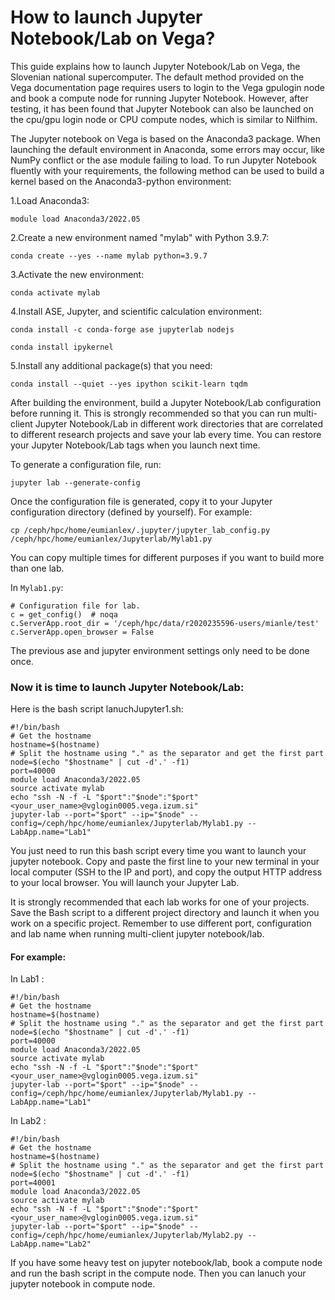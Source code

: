 # How to launch Jupyter Notebook/Lab on Vega?

This guide explains how to launch Jupyter Notebook/Lab on Vega, the Slovenian national supercomputer. The default method provided on the Vega documentation page requires users to login to the Vega gpulogin node and book a compute node for running Jupyter Notebook. However, after testing, it has been found that Jupyter Notebook can also be launched on the cpu/gpu login node or CPU compute nodes, which is similar to Nilfhim.

The Jupyter notebook on Vega is based on the Anaconda3 package. When launching the default environment in Anaconda, some errors may occur, like NumPy conflict or the ase module failing to load. To run Jupyter Notebook fluently with your requirements, the following method can be used to build a kernel based on the Anaconda3-python environment:

1.Load Anaconda3:

`module load Anaconda3/2022.05`

2.Create a new environment named "mylab" with Python 3.9.7:

`conda create --yes --name mylab python=3.9.7`

3.Activate the new environment:

`conda activate mylab`

4.Install ASE, Jupyter, and scientific calculation environment:

`conda install -c conda-forge ase jupyterlab nodejs`

`conda install ipykernel`

5.Install any additional package(s) that you need:

`conda install --quiet --yes ipython scikit-learn tqdm`


After building the environment, build a Jupyter Notebook/Lab configuration before running it. This is strongly recommended so that you can run multi-client Jupyter Notebook/Lab in different work directories that are correlated to different research projects and save your lab every time. You can restore your Jupyter Notebook/Lab tags when you launch next time.

To generate a configuration file, run:

`jupyter lab --generate-config`

Once the configuration file is generated, copy it to your Jupyter configuration directory (defined by yourself). For example:

`cp /ceph/hpc/home/eumianlex/.jupyter/jupyter_lab_config.py /ceph/hpc/home/eumianlex/Jupyterlab/Mylab1.py`

You can copy multiple times for different purposes if you want to build more than one lab.

In `Mylab1.py`:
```
# Configuration file for lab.
c = get_config()  # noqa
c.ServerApp.root_dir = '/ceph/hpc/data/r2020235596-users/mianle/test'
c.ServerApp.open_browser = False
```
The previous ase and jupyter environment settings only need to be done once.

### Now it is time to launch Jupyter Notebook/Lab:
Here is the bash script lanuchJupyter1.sh:
```
#!/bin/bash
# Get the hostname
hostname=$(hostname)
# Split the hostname using "." as the separator and get the first part
node=$(echo "$hostname" | cut -d'.' -f1)
port=40000
module load Anaconda3/2022.05
source activate mylab
echo "ssh -N -f -L "$port":"$node":"$port" <your_user_name>@vglogin0005.vega.izum.si"
jupyter-lab --port="$port" --ip="$node" --config=/ceph/hpc/home/eumianlex/Jupyterlab/Mylab1.py --LabApp.name="Lab1"
```

You just need to run this bash script every time you want to launch your jupyter notebook. Copy and paste the first line to your new terminal in your local computer (SSH to the IP and port), and copy the output HTTP address to your local browser. You will launch your Jupyter Lab.



It is strongly recommended that each lab works for one of your projects. Save the Bash script to a different project directory and launch it when you work on a specific project. Remember to use different port, configuration and lab name when running multi-client jupyter notebook/lab.


#### For example:
In Lab1 : 
```
#!/bin/bash
# Get the hostname
hostname=$(hostname)
# Split the hostname using "." as the separator and get the first part
node=$(echo "$hostname" | cut -d'.' -f1)
port=40000
module load Anaconda3/2022.05
source activate mylab
echo "ssh -N -f -L "$port":"$node":"$port" <your_user_name>@vglogin0005.vega.izum.si"
jupyter-lab --port="$port" --ip="$node" --config=/ceph/hpc/home/eumianlex/Jupyterlab/Mylab1.py --LabApp.name="Lab1"
```

In Lab2 :
```
#!/bin/bash
# Get the hostname
hostname=$(hostname)
# Split the hostname using "." as the separator and get the first part
node=$(echo "$hostname" | cut -d'.' -f1)
port=40001
module load Anaconda3/2022.05
source activate mylab
echo "ssh -N -f -L "$port":"$node":"$port" <your_user_name>@vglogin0005.vega.izum.si"
jupyter-lab --port="$port" --ip="$node" --config=/ceph/hpc/home/eumianlex/Jupyterlab/Mylab2.py --LabApp.name="Lab2"
```

If you have some heavy test on jupyter notebook/lab, book a compute node and run the bash script in the compute node. Then you can lanuch your jupyter notebook in compute node.


